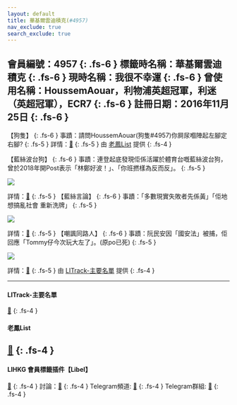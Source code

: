 ```yaml
---
layout: default
title: 華基爾雲迪積克(#4957)
nav_exclude: true
search_exclude: true
---
```


會員編號：4957
{: .fs-6 }
標籤時名稱：華基爾雲迪積克
{: .fs-6 }
現時名稱：我很不幸運
{: .fs-6 }
曾使用名稱：HoussemAouar，利物浦英超冠軍，利迷（英超冠軍），ECR7
{: .fs-6 }
註冊日期：2016年11月25日
{: .fs-6 }
---

<div class="code-example" markdown="1">

【狗隻】
{: .fs-6 }
事蹟：請問HoussemAouar(狗隻#4957)你屙尿嗰陣起左腳定右腳?
{: .fs-5 }
詳情：[🔗](https://lih.kg/2176258)
{: .fs-5 }
由 [老鳳List](#老鳳list) 提供
{: .fs-4 }

</div>
<div class="code-example" markdown="1">

【藍絲波台狗】
{: .fs-6 }
事蹟：連登起底發現佢係活躍於體育台嘅藍絲波台狗，曾於2018年開Post表示「林鄭好波！」、「你班撚樣為反而反」。
{: .fs-5 }

![](https://na.cx/i/ZL6AtHa.jpg)


詳情：[🔗](https://lih.kg/576782)
{: .fs-5 }
【藍絲言論】
{: .fs-6 }
事蹟：「多數現實失敗者先係黃」「佢地想搞亂社會 重新洗牌」
{: .fs-5 }

![](https://na.cx/i/rDbTZNF.jpg)


詳情：[🔗](https://lih.kg/aBOkuMV)
{: .fs-5 }
【嘲諷同路人】
{: .fs-6 }
事蹟：阮民安因「國安法」被捕，佢回應「Tommy仔今次玩大左了」。(原po已死)
{: .fs-5 }

![](https://na.cx/i/FaXjVk0.jpg)

詳情：[🔗](https://lih.kg/bhLtofV)
{: .fs-5 }
由 [LITrack-主要名單](#litrack-主要名單) 提供
{: .fs-4 }

</div>

---

#### LITrack-主要名單

[🔗](http://tiny.cc/LITrack_GS)
{: .fs-4 }
#### 老鳳List
[🔗](https://lihkg.com/thread/2808424)
{: .fs-4 }
---

#### LIHKG 會員標籤插件【Libel】

[🔗](https://kitce.github.io/libel)
{: .fs-4 }
討論：[🔗](https://lih.kg/2841778)
{: .fs-4 }
Telegram頻道: [🔗](https://t.me/LibelOfficialChannel)
{: .fs-4 }
Telegram群組: [🔗](https://t.me/LibelOfficialGroup)
{: .fs-4 }
